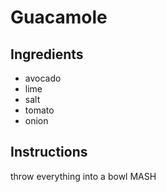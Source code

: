 # Guacamole
## Ingredients
* avocado
* lime
* salt
* tomato
* onion
## Instructions
throw everything into a bowl
MASH

